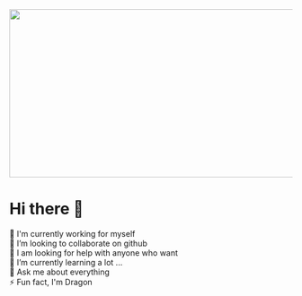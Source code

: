 <!--
**longitea/longitea** is a ✨ _special_ ✨ repository because its `README.md` (this file) appears on your GitHub profile.

Here are some ideas to get you started:

- 🔭 I’m currently working on ...
- 🌱 I’m currently learning ...
- 👯 I’m looking to collaborate on ...
- 🤔 I’m looking for help with ...
- 💬 Ask me about ...
- 📫 How to reach me: ...
- 😄 Pronouns: ...
- ⚡ Fun fact: ...
-->
<a href="https://github.com/devxb/gitanimals">
<img
  src="https://render.gitanimals.org/farms/longitea"
  width="1500"
  height="300"
/>
</a>

# Hi there 👋
🔭 I'm currently working for myself<br>👯 I’m looking to collaborate on github<br>🤝 I am looking for help with anyone who want<br>🌱 I’m currently learning a lot ...<br>💬 Ask me about everything<br>⚡ Fun fact, I'm Dragon

<!-- Proudly created with GPRM ( https://gprm.itsvg.in ) -->
